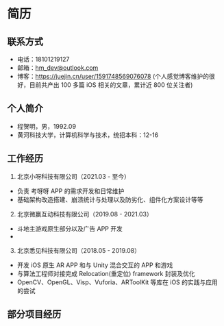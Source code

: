 # 简历

## 联系方式

+ 电话：18101219127
+ 邮箱：hm_dev@outlook.com
+ 博客：https://juejin.cn/user/1591748569076078
  (个人感觉博客维护的很好，目前共产出 100 多篇 iOS 相关的文章，累计近 800 位关注者) 

## 个人简介

+ 程贺明，男，1992.09
+ 黄河科技大学，计算机科学与技术，统招本科：12-16

## 工作经历

1. 北京小呀科技有限公司（2021.03 - 至今）
  + 负责 考呀呀 APP 的需求开发和日常维护
  + 基础架构改造搭建、崩溃统计与处理以及防劣化、组件化方案设计等等
2. 北京微赢互动科技有限公司（2019.08 - 2021.03）
  + 斗地主游戏原生部分以及广告 APP 开发
  + 
3. 北京悉见科技有限公司（2018.05 - 2019.08）
  + 开发 iOS 原生 AR APP 和与 Unity 混合交互的 APP 和游戏
  + 与算法工程师对接完成 Relocation(重定位) framework 封装及优化
  + OpenCV、OpenGL、Visp、Vuforia、ARToolKit 等库在 iOS 的实践与应用的尝试 

## 部分项目经历






